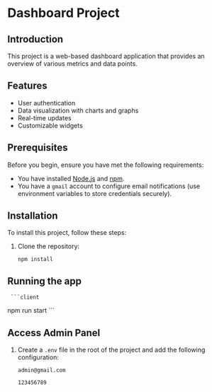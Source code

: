 # Dashboard Project

## Introduction

This project is a web-based dashboard application that provides an overview of various metrics and data points.

## Features

- User authentication
- Data visualization with charts and graphs
- Real-time updates
- Customizable widgets

## Prerequisites

Before you begin, ensure you have met the following requirements:

- You have installed [Node.js](https://nodejs.org/) and [npm](https://www.npmjs.com/get-npm).
- You have a `gmail` account to configure email notifications (use environment variables to store credentials securely).

## Installation

To install this project, follow these steps:

1. Clone the repository:

    ```client 
    npm install
    ```

## Running the app

     ```client 
   npm run start
    ```

## Access Admin Panel

1. Create a `.env` file in the root of the project and add the following configuration:

    ```Gmail
    admin@gmail.com
    ```
    ```Password
    123456789
    ```

 




